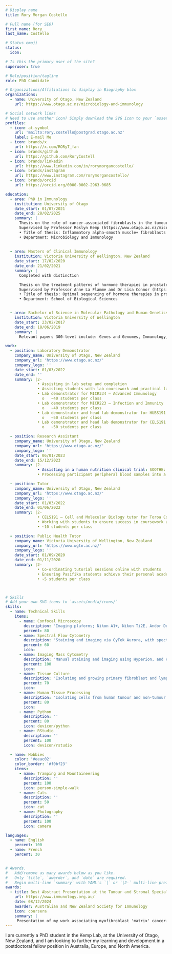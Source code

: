 ```yaml
---
# Display name
title: Rory Morgan Costello

# Full name (for SEO)
first_name: Rory
last_name: Costello

# Status emoji
status:
  icon: 

# Is this the primary user of the site?
superuser: true

# Role/position/tagline
role: PhD Candidate

# Organizations/Affiliations to display in Biography blox
organizations:
  - name: University of Otago, New Zealand
    url: https://www.otago.ac.nz/microbiology-and-immunology

# Social network links
# Need to use another icon? Simply download the SVG icon to your `assets/media/icons/` folder.
profiles:
  - icon: at-symbol
    url: 'mailto:rory.costello@postgrad.otago.ac.nz'
    label: E-mail Me
  - icon: brands/x
    url: https://x.com/RORyT_fan
  - icon: brands/github
    url: https://github.com/RoryCostell
  - icon: brands/linkedin
    url: https://www.linkedin.com/in/rorymorgancostello/
  - icon: brands/instagram
    url: https://www.instagram.com/rorymorgancostello/
  - icon: brands/orcid
    url: https://orcid.org/0000-0002-2963-0685

education:
  - area: PhD in Immunology 
    institution: University of Otago
    date_start: 01/07/2021
    date_end: 28/02/2025
    summary: |
      Thesis on the role of cancer-associated fibroblasts in the tumour immune response in colorectal cancer patients. 
      Supervised by Professor Roslyn Kemp (https://www.otago.ac.nz/microbiology-and-immunology).
      •	Title of thesis: Inflammatory alpha-smooth muscle+ fibroblasts limit intratumoural T cell infiltration in colorectal cancer 
      •	Department: Microbiology and Immunology
      
    
  - area: Masters of Clinical Immunology
    institution: Victoria University of Wellington, New Zealand
    date_start: 17/02/2020
    date_end: 21/02/2021
    summary: |
      Completed with distinction

      Thesis on the treatment patterns of hormone therapies in prostate cancer throughout different clinical trials in Europe.
      Supervised by Professor Anne La Flamme and Dr Lisa Connor (https://people.wgtn.ac.nz/anne.laflamme) (https://people.wgtn.ac.nz/lisa.connor)
      •	Title of thesis: Optimal sequencing of hormone therapies in prostate cancer treatment in New Zealand
      •	Department: School of Biological Sciences


  - area: Bachelor of Science in Molecular Pathology and Human Genetics
    institution: Victoria University of Wellington
    date_start: 23/02/2017
    date_end: 18/06/2019
    summary: |
      Relevant papers 300-level include: Genes and Genomes, Immunology, Systems Pathology, Cellular Regulation

work:
  - position: Laboratory Demonstrator
    company_name: University of Otago, New Zealand
    company_url: 'https://www.otago.ac.nz/'
    company_logo: ''
    date_start: 01/03/2022
    date_end: ''
    summary: |2-
              •	Assisting in lab setup and completion
              •	Assisting students with lab coursework and practical laboratory skills and techniques
              •	Lab demonstrator for MICR334 – Advanced Immunology
                o	~40 students per class
              •	Lab demonstrator for MICR223 – Infection and Immunity
                o	~40 students per class
              •	Lab demonstrator and head lab demonstrator for HUBS191 – Human Body Systems
                o	~50 students per class
              •	Lab demonstrator and head lab demonstrator for CELS191 – Cell and Molecular Biology
                o	~50 students per class

  - position: Research Assistant
    company_name: University of Otago, New Zealand
    company_url: 'https://www.otago.ac.nz/'
    company_logo: ''
    date_start: 06/01/2023
    date_end: 15/12/2023
    summary: |2-
              •	Assisting in a human nutrition clinical trial: SOOTHE: Could mānuka honey soothe indigestion?
              •	Processing participant peripheral blood samples into a single-cell suspension

  - position: Tutor 
    company_name: University of Otago, New Zealand
    company_url: 'https://www.otago.ac.nz/'
    company_logo: ''
    date_start: 01/03/2022
    date_end: 01/06/2022
    summary: |2-
              •	CELS191 – Cell and Molecular Biology tutor for Toroa College, a university hall of residence 
              •	Working with students to ensure success in coursework and examination
              •	~10 students per class

  - position: Public Health Tutor
    company_name: Victoria University of Wellington, New Zealand
    company_url: 'https://www.wgtn.ac.nz/'
    company_logo: ''
    date_start: 01/09/2020
    date_end: 01/11/2020
    summary: |2-
              •	Co-ordinating tutorial sessions online with students
              •	Ensuring Pasifika students achieve their personal academic goals and can complete coursework effectively in a friendly and intuitive environment
              •	~5 students per class



# Skills
# Add your own SVG icons to `assets/media/icons/`
skills:
  - name: Technical Skills
    items:
      - name: Confocal Microscopy
        description: 'Imaging plaforms; Nikon A1+, Nikon Ti2E, Andor Dragonfly Spinning Disk, Olympus FV3000, Olympus FV1000, Opera Phenix'
        percent: 80
      - name: Spectral Flow Cytometry
        description: 'Staining and imaging via CyTek Aurora, with spectral unmixing and removal of autofluorescence'
        percent: 60
        icon: 
      - name: Imaging Mass Cytometry
        description: 'Manual staining and imaging using Hyperion, and Hyperion XTi in both Cell and Tissue Mode, analysis using custom Python and R pipeline'
        percent: 100
        icon: 
      - name: Tissue Culture
        description: 'Isolating and growing primary fibroblast and lymphocyte populations from human patient tissue, using mechanical and enzymatic tissue dissociation'
        percent: 70
        icon: 
      - name: Human Tissue Processing
        description: 'Isolating cells from human tumour and non-tumour tissue, as well as peripheral blood'
        percent: 80
        icon: 
      - name: Python
        description: ''
        percent: 80
        icon: devicon/python
      - name: RStudio
        description: ''
        percent: 100
        icon: devicon/rstudio

  - name: Hobbies
    color: '#eeac02'
    color_border: '#f0bf23'
    items:
      - name: Tramping and Mountaineering
        description: ''
        percent: 100
        icon: person-simple-walk
      - name: Cats
        description: ''
        percent: 50
        icon: cat
      - name: Photography
        description: ''
        percent: 100
        icon: camera

languages:
  - name: English
    percent: 100
  - name: French
    percent: 30


# Awards.
#   Add/remove as many awards below as you like.
#   Only `title`, `awarder`, and `date` are required.
#   Begin multi-line `summary` with YAML's `|` or `|2-` multi-line prefix and indent 2 spaces below.
awards:
  - title: Best Abstract Presentation at the Tumour and Stromal Special Interest Group Meeting, Australian and New Zealand Society for Immunology (ASI) [Runner-up]
    url: https://www.immunology.org.au/
    date: 08/12/2024
    awarder: Australian and New Zealand Society for Immunology
    icon: coursera
    summary: |
     Presentation of my work associating myofibroblast 'matrix' cancer-associated fibroblast populations with immune infiltration in colorectal cancer
---
```


I am currently a PhD student in the Kemp Lab, at the University of Otago, New Zealand, and I am looking to further my learning and development in a postdoctoral fellow position in Australia, Europe, and North America. 
